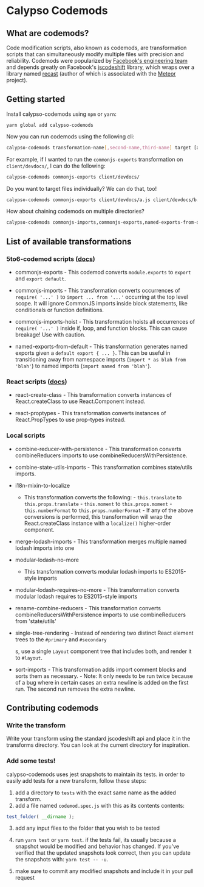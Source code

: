 # Calypso Codemods

## What are codemods?

Code modification scripts, also known as codemods, are transformation scripts that can simultaneously modify multiple files with precision and reliability. Codemods were popularized by [Facebook's engineering team](https://medium.com/@cpojer/effective-javascript-codemods-5a6686bb46fb) and depends greatly on Facebook's [jscodeshift](https://github.com/facebook/jscodeshift) library, which wraps over a library named [recast](https://github.com/benjamn/recast) (author of which is associated with the [Meteor](https://www.meteor.com/) project).

## Getting started

Install calypso-codemods using `npm` or `yarn`:

```
yarn global add calypso-codemods
```

Now you can run codemods using the following cli:

```bash
calypso-codemods transformation-name[,second-name,third-name] target [additional targets]
```

For example, if I wanted to run the `commonjs-exports` transformation on `client/devdocs/`, I can do the following:

```bash
calypso-codemods commonjs-exports client/devdocs/
```

Do you want to target files individually? We can do that, too!

```bash
calypso-codemods commonjs-exports client/devdocs/a.js client/devdocs/b.js client/devdocs/c.js
```

How about chaining codemods on multiple directories?

```bash
calypso-codemods commonjs-imports,commonjs-exports,named-exports-from-default client/blocks/ client/components/
```

## List of available transformations

### 5to6-codemod scripts ([docs](https://github.com/5to6/5to6-codemod#transforms))

- commonjs-exports - This codemod converts `module.exports` to `export` and `export default`.

- commonjs-imports - This transformation converts occurrences of `require( '...' )` to `import ... from '...'` occurring at the top level scope. It will ignore CommonJS imports inside block statements, like conditionals or function definitions.

- commonjs-imports-hoist - This transformation hoists all occurrences of `require( '...' )` inside if, loop, and function blocks. This can cause breakage! Use with caution.

- named-exports-from-default - This transformation generates named exports given a `default export { ... }`. This can be useful in transitioning away from namespace imports (`import * as blah from 'blah'`) to named imports (`import named from 'blah'`).

### React scripts ([docs](https://github.com/reactjs/react-codemod))

- react-create-class - This transformation converts instances of React.createClass to use React.Component instead.

- react-proptypes - This transformation converts instances of React.PropTypes to use prop-types instead.

### Local scripts

- combine-reducer-with-persistence - This transformation converts combineReducers imports to use combineReducersWithPersistence.

- combine-state-utils-imports - This transformation combines state/utils imports.

- i18n-mixin-to-localize

  - This transformation converts the following: - `this.translate` to `this.props.translate` - `this.moment` to `this.props.moment` - `this.numberFormat` to `this.props.numberFormat` - If any of the above conversions is performed, this transformation will wrap the React.createClass instance with a `localize()` higher-order component.

- merge-lodash-imports - This transformation merges multiple named lodash imports into one

- modular-lodash-no-more

  - This transformation converts modular lodash imports to ES2015-style imports

- modular-lodash-requires-no-more - This transformation converts modular lodash requires to ES2015-style imports

- rename-combine-reducers - This transformation converts combineReducersWithPersistence imports to use combineReducers from 'state/utils'

- single-tree-rendering - Instead of rendering two distinct React element trees to the `#primary` and `#secondary` <div>s,
  use a single `Layout` component tree that includes both, and render it to `#layout`.

- sort-imports - This transformation adds import comment blocks and sorts them as necessary. - Note: It only needs to be run twice because of a bug where in certain cases an extra newline is added
  on the first run. The second run removes the extra newline.

## Contributing codemods

### Write the transform

Write your transform using the standard jscodeshift api and place it in the transforms directory.
You can look at the current directory for inspiration.

### Add some tests!

calypso-codemods uses jest snapshots to maintain its tests.
in order to easily add tests for a new transform, follow these steps:

1. add a directory to `tests` with the exact same name as the added transform.
2. add a file named `codemod.spec.js` with this as its contents contents:

```javascript
test_folder( __dirname );
```

3. add any input files to the folder that you wish to be tested
4. run `yarn test` or `yarn test`. if the tests fail, its usually because a snapshot would be modified and behavior has changed. If you've verified that the updated snapshots look correct, then you can update the snapshots with: `yarn test -- -u`.

5. make sure to commit any modified snapshots and include it in your pull request
